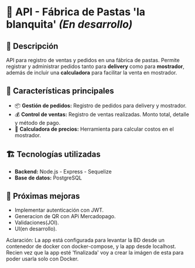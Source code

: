 # 📌 API - Fábrica de Pastas 'la blanquita' ***(En desarrollo)***

## 📝 Descripción
API para registro de ventas y pedidos en una fábrica de pastas. Permite registrar y administrar pedidos tanto para **delivery** como para **mostrador**, además de incluir una **calculadora** para facilitar la venta en mostrador.

## 🚀 Características principales
- 📦 **Gestión de pedidos:** Registro de pedidos para delivery y mostrador.
- 💰 **Control de ventas:** Registro de ventas realizadas. Monto total, detalle y método de pago.
- 🛒 **Calculadora de precios:** Herramienta para calcular costos en el mostrador.

## 🏗️ Tecnologías utilizadas
- **Backend:** Node.js - Express - Sequelize
- **Base de datos:** PostgreSQL


## 📌 Próximas mejoras
- Implementar autenticación con JWT.
- Generacion de QR con APi Mercadopago.
- Validaciones(JOI).
- UI(en desarrollo).

Aclaración:
La app está configurada para levantar la BD desde un contenedor de docker con docker-compose, y
la app desde localhost.
Recien vez que la app esté 'finalizada' voy a crear la imágen de esta para poder usarla solo con Docker. 

